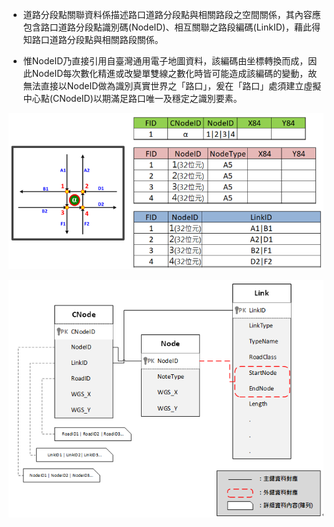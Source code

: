 * 道路分段點關聯資料係描述路口道路分段點與相關路段之空間關係，其內容應包含路口道路分段點識別碼(NodeID)、相互關聯之路段編碼(LinkID)，藉此得知路口道路分段點與相關路段關係。

* 惟NodeID乃直接引用自臺灣通用電子地圖資料，該編碼由坐標轉換而成，因此NodeID每次數化精進或改變單雙線之數化時皆可能造成該編碼的變動，故無法直接以NodeID做為識別真實世界之「路口」，爰在「路口」處須建立虛擬中心點(CNodeID)以期滿足路口唯一及穩定之識別要素。

![道路分段點與路段關聯示意圖](Pic/003.PNG)

![道路分段點(Node)/虛擬中心點(CNode)/路段編碼(Link)關聯示意圖](Pic/004.PNG)
